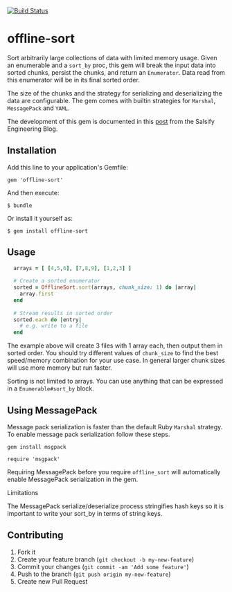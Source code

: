 
[![Build Status](https://circleci.com/gh/salsify/offline-sort.svg?style=svg)](https://app.circleci.com/pipelines/github/salsify/offline-sort)

# offline-sort

Sort arbitrarily large collections of data with limited memory usage. Given an enumerable and a `sort_by` proc, this gem will break the input data into sorted chunks, persist the chunks, and return an `Enumerator`. Data read from this enumerator will be in its final sorted order.

The size of the chunks and the strategy for serializing and deserializing the data are configurable. The gem comes with builtin strategies for `Marshal`, `MessagePack` and `YAML`.

The development of this gem is documented in this [post](http://blog.salsify.com/engineering/ruby-scalable-offline-sort) from the Salsify Engineering Blog.

## Installation

Add this line to your application's Gemfile:

    gem 'offline-sort'

And then execute:

    $ bundle

Or install it yourself as:

    $ gem install offline-sort

## Usage
```ruby
  arrays = [ [4,5,6], [7,8,9], [1,2,3] ]
  
  # Create a sorted enumerator
  sorted = OfflineSort.sort(arrays, chunk_size: 1) do |array|
    array.first
  end
  
  # Stream results in sorted order
  sorted.each do |entry|
    # e.g. write to a file
  end
```
The example above will create 3 files with 1 array each, then output them in sorted order. You should try different values of `chunk_size` to find the best speed/memory combination for your use case. In general larger chunk sizes will use more memory but run faster.

Sorting is not limited to arrays. You can use anything that can be expressed in a `Enumerable#sort_by` block.

## Using MessagePack

Message pack serialization is faster than the default Ruby `Marshal` strategy. To enable message pack serialization follow these steps.

`gem install msgpack`

`require 'msgpack'`

Requiring MessagePack before you require `offline_sort` will automatically enable MessagePack serialization in the gem.

Limitations

The MessagePack serialize/deserialize process stringifies hash keys so it is important to write your sort_by in terms of string keys.

## Contributing

1. Fork it
2. Create your feature branch (`git checkout -b my-new-feature`)
3. Commit your changes (`git commit -am 'Add some feature'`)
4. Push to the branch (`git push origin my-new-feature`)
5. Create new Pull Request
